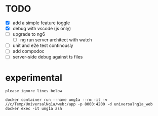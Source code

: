 # TODO

* [x] add a simple feature toggle
* [x] debug with vscode (js only)
* [ ] upgrade to ng6
    * [ ] ng run server architect with watch
* [ ] unit and e2e test continously
* [ ] add compodoc
* [ ] server-side debug against ts files

# experimental

```
please ignore lines below

docker container run --name ung1a --rm -it -v //c/Temp/UniversalNg1a/web:/app -p 8000:4200 -d universalng1a_web
docker exec -it ung1a ash
```

